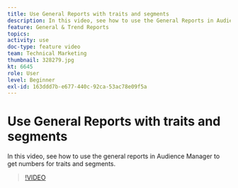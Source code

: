 ```yaml
---
title: Use General Reports with traits and segments
description: In this video, see how to use the General Reports in Audience Manager to get numbers for traits and segments.
feature: General & Trend Reports
topics: 
activity: use
doc-type: feature video
team: Technical Marketing
thumbnail: 328279.jpg
kt: 6645
role: User
level: Beginner
exl-id: 163ddd7b-e677-440c-92ca-53ac78e09f5a
---
```

# Use General Reports with traits and segments

In this video, see how to use the general reports in Audience Manager to get numbers for traits and segments.

>[!VIDEO](https://video.tv.adobe.com/v/328279/?quality=12&learn=on)
